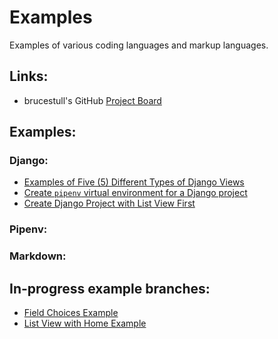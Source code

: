 # Examples
Examples of various coding languages and markup languages.

## Links:
* brucestull's GitHub [Project Board](https://github.com/users/brucestull/projects/6)

## Examples:

### Django:
* [Examples of Five (5) Different Types of Django Views](./django/function_and_class_based_list_views/README.md)
* [Create `pipenv` virtual environment for a Django project](./django/pipenv_setup/README.md)
* [Create Django Project with List View First](./django/list_create_views/README.md)

### Pipenv:

### Markdown:



## In-progress example branches:
* [Field Choices Example](https://github.com/brucestull/examples/tree/4-document-how-choices-works-in-django/django/field_choices)
* [List View with Home Example](https://github.com/brucestull/examples/tree/27-demonstrate-list-view-with-home)

